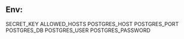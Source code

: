 ## Env:

SECRET_KEY
ALLOWED_HOSTS
POSTGRES_HOST
POSTGRES_PORT
POSTGRES_DB
POSTGRES_USER
POSTGRES_PASSWORD
